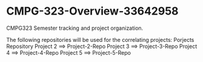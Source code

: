 # CMPG-323-Overview-33642958

CMPG323 Semester tracking and project organization.

The following repositories will be used for the correlating projects:
  Porjects      Repository
Project 2 ==> Project-2-Repo
Project 3 ==> Project-3-Repo
Project 4 ==> Project-4-Repo
Project 5 ==> Project-5-Repo

